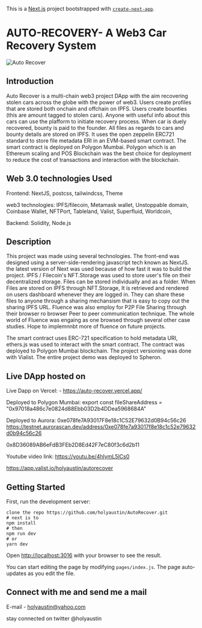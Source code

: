 This is a [Next.js](https://nextjs.org/) project bootstrapped with [`create-next-app`](https://github.com/zeit/next.js/tree/canary/packages/create-next-app).


# AUTO-RECOVERY\- A Web3 Car Recovery System
![Auto Recover](https://bafkreidozomkgxj57y63pljlh7hgeqawdm5y2aiweb5jkuy4ig2m2o5mha.ipfs.nftstorage.link/)

## Introduction
Auto Recover is a multi-chain web3 project DApp with the aim recovering stolen cars across the globe with the power of web3. Users create profiles that are stored both onchain and offchain on IPFS. Users create bounties (this are amount tagged to stolen cars). Anyone with useful info about this cars can use the plafform to initiate recovery process. When car is duely recovered, bounty is paid to the founder. All files as regards to cars and bounty details are stored on IPFS. It uses the open zeppelin ERC721 standard to store file metadata ERI in an EVM-based smart contract. The smart contract is deployed on Polygon Mumbai. Polygon which is an Ethereum scaling and POS Blockchain was the best choice for deployment to reduce the cost of transactions and interaction with the blockchain.
 

## Web 3.0 technologies Used

Frontend: NextJS, postcss, tailwindcss, Theme

web3 technologies: IPFS/filecoin, Metamask wallet, Unstoppable domain, Coinbase Wallet, NFTPort, Tableland, Valist, Superfluid, Worldcoin, 

Backend: Solidity, Node.js


## Description
This project was made using several technologies. The front-end was designed using a server-side-rendering javascript tech known as NextJS. the latest version of Next was used because of how fast it was to build the project.  IPFS / Filecoin's NFT.Storage was used to store user's file on their decentralized storage. Files can be stored individually and as a folder. When Files are stored on IPFS through NFT.Storage, It is retrieved and rendered on users dashboard whenever they are logged in. They can share these files to anyone through a sharing mechansism that is easy to copy out the sharing IPFS URL.
 Fluence was also employ for P2P File Sharing through their browser ro browser Peer to peer communication technique. The whole world of Fluence was engaing as one browsed through several other case studies. Hope to implemnnbt more of fluence on future projects.

The smart contract uses ERC-721 specification to hold metadata URI, ethers.js was used to interact with the smart contract. The contract was deployed to Polygon Mumbai blockchain. The project versioning was done with Vialist. The entire project demo was deployed to Spheron. 

## Live DApp hosted on

Live Dapp on Vercel: - https://auto-recover.vercel.app/

Deployed to Polygon Mumbai: 
  export const fileShareAddress = "0x97018a486c7e0824d88Ebb03D2b4DDea5968684A"

  Deployed to Aurora: 
   0xe078fe7A93017F8e18c1C52E79632d0B94c56c26
https://testnet.aurorascan.dev/address/0xe078fe7a93017f8e18c1c52e79632d0b94c56c26

   0x8D36089AB6eFdB3FEb2D8Ed42F7eC80f3c6d2b11

Youtube video link: https://youtu.be/4hIymL5lCs0

https://app.valist.io/holyaustin/autorecover

## Getting Started

First, run the development server:


```
clone the repo https://github.com/holyaustin/AutoRecover.git
# next is to 
npm install
# then
npm run dev
# or
yarn dev
```

Open [http://localhost:3016](http://localhost:3016) with your browser to see the result.

You can start editing the page by modifying `pages/index.js`. The page auto-updates as you edit the file.

## Connect with me and send me a mail

E-mail - holyaustin@yahoo.com

stay connected on twitter @holyaustin
